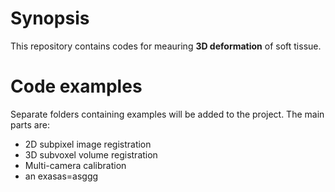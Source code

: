 
# Synopsis

This repository contains codes for meauring **3D deformation** of soft tissue. 

# Code examples

Separate folders containing examples will be added to the project. The main parts are:
- 2D subpixel image registration
- 3D subvoxel volume registration
- Multi-camera calibration
- an exasas=asggg
